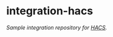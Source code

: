# integration-hacs

_Sample integration repository for [HACS](https://github.com/custom-components/hacs)._
